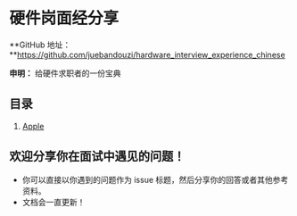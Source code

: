 硬件岗面经分享
===

**GitHub 地址：**https://github.com/juebandouzi/hardware_interview_experience_chinese

**申明：** 给硬件求职者的一份宝典

目录
--
1. [Apple](./apple.md)

欢迎分享你在面试中遇见的问题！
--
- 你可以直接以你遇到的问题作为 issue 标题，然后分享你的回答或者其他参考资料。
- 文档会一直更新！



